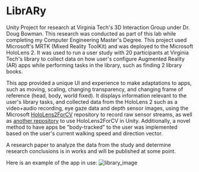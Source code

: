 # LibrARy

Unity Project for research at Virginia Tech's 3D Interaction Group under Dr. Doug Bowman. This research was conducted as part of this lab while completing my Computer Engineering Master's Degree.
This project used Microsoft's MRTK (Mixed Reality ToolKit) and was deployed to the Microsoft HoloLens 2. It was used to run a user study with 20 participants at Virginia Tech's library to collect data on how user's 
configure Augmented Reality (AR) apps while performing tasks in the library, such as finding 2 library books.

This app provided a unique UI and experience to make adaptations to apps, such as moving, scaling, changing transparency, and changing frame of reference (head, body, world fixed). It displays information relevant to the user's library tasks, 
and collected data from the HoloLens 2 such as a video+audio recording, eye gaze data and depth sensor images, using the Microsoft [HoloLens2ForCV](https://github.com/microsoft/HoloLens2ForCV)
repository to record raw sensor streams, as well as [another repository](https://github.com/petergu684/HoloLens2-ResearchMode-Unity/tree/master) to use HoloLens2ForCV in Unity. Additionally, a novel method to have apps be "body-tracked" to
the user was implemented based on the user's current walking speed and direction vector. 

A research paper to analyze the data from the study and determine research conclusions is in works and will be published at some point.

Here is an example of the app in use:
![library_image](https://github.com/DstoverVT/LibrARy/assets/53241758/82517679-b10e-4651-a85b-1a5e08a4ef95)
